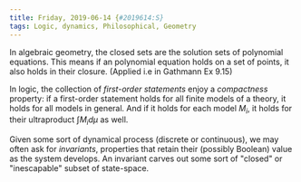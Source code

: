 ```yaml
---
title: Friday, 2019-06-14 {#2019614:S}
tags: Logic, dynamics, Philosophical, Geometry
---
```

In algebraic
geometry, the closed sets are the solution sets of polynomial equations.
This means if an polynomial equation holds on a set of points, it also
holds in their closure. (Applied i.e in Gathmann Ex 9.15)

In logic, the collection of *first-order statements* enjoy a
*compactness* property: if a first-order statement holds for all finite
models of a theory, it holds for all models in general. And if it holds
for each model $M_i$, it holds for their ultraproduct $\int M_i d\mu$ as
well.

Given some sort of dynamical process (discrete or continuous), we may
often ask for *invariants*, properties that retain their (possibly
Boolean) value as the system develops. An invariant carves out some sort
of "closed" or "inescapable" subset of state-space.
